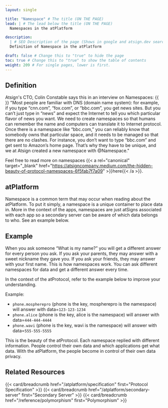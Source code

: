 ```yaml
---
layout: single

title: "Namespace" # The title (ON THE PAGE)
lead: | # The lead below the title (ON THE PAGE)
  Namespaces in the atPlatform

description:
  | # SEO Description of the page (Shows in google and atsign.dev search)
  Definition of Namespace in the atPlatform

draft: false # Change this to "true" to hide the page
toc: true # Change this to "true" to show the table of contents
weight: 209 # For single pages, lower is first.
---
```


## Definition

Atsign's CTO, Colin Constable says this in an interview on Namespaces:
{{<br>}}
"Most people are familiar with DNS (domain name system): for example, if you type “cnn.com”, “fox.com”, or “bbc.com”, you get news sites.
But you can’t just type in “news” and expect the Internet to tell you which particular flavor of news you want. We need to create namespaces
so that humans can remember the name and computers can translate it to Internet protocol. Once there is a namespace like “bbc.com,” you can
reliably know that somebody owns that particular space, and it needs to be managed so that there are no clashes. For instance, you don’t
want to type “bbc.com” and get sent to Amazon’s home page. That’s why they have to be unique, and we at Atsign created a new
namespace with @Namespace."

Feel free to read more on namespaces {{< a
    rel="canonical"
    target="_blank"
    href="https://atsigncompany.medium.com/the-hidden-beauty-of-protocol-namespaces-6f5fab7f7a09" >}}here{{< /a >}}.

## atPlatform

Namespace is a common term that may occur when reading about the atPlatform. To put it simply, a namespace is a unique container to place
data in. More in the context of the apps, namespaces are just atSigns associated with each app so a secondary server can be aware of which
data belongs to who. See an example below.

## Example

When you ask someone “What is my name?” you will get a different answer for every person you ask. If you ask your parents, they may answer
with a sweet nickname they gave you. If you ask your friends, they may answer with your first name. This is how namespaces work. You can ask
different namespaces for data and get a different answer every time.

In the context of the atProtocol, refer to the example below to improve your understanding.

Example:

- `phone.mospherepro` (phone is the key, mospherepro is the namespace) will answer with data=`123-123-1234`
- `phone.alice` (phone is the key, alice is the namespace) will answer with data=`444-444-4444`
- `phone.wavi` (phone is the key, wavi is the namespace) will answer with data=`555-555-5555`

This is the beauty of the atProtocol. Each namespace replied with different information. People control their own data and which applications
get what data. With the atPlatform, the people become in control of their own data privacy.

## Related Resources

{{< card/breadcrumb href="/atplatform/specification" first="Protocol Specification" >}}
{{< card/breadcrumb href="/atplatform/secondary-server" first="Secondary Server" >}}
{{< card/breadcrumb href="/reference/polymorphism" first="Polymorphism" >}}
